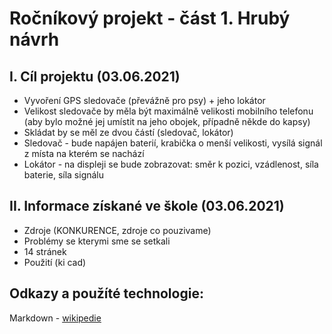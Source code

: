 # Ročníkový projekt - část 1. Hrubý návrh

I. Cíl projektu (03.06.2021)
---------------
- Vyvoření GPS sledovače (převážně pro psy) + jeho lokátor 
- Velikost sledovače by měla být maximálně velikosti mobilního telefonu (aby bylo možné jej umístit na jeho obojek, případně někde do kapsy)
- Skládat by se měl ze dvou částí (sledovač, lokátor)
- Sledovač - bude napájen baterií, krabička o menší velikosti, vysílá signál z místa na kterém se nachází
- Lokátor - na displeji se bude zobrazovat: směr k pozici, vzádlenost, síla baterie, síla signálu

II. Informace získané ve škole (03.06.2021)
------------------------------
- Zdroje (KONKURENCE, zdroje co pouzivame) 
- Problémy se kterymi sme se setkali
- 14 stránek
- Použití (ki cad)

Odkazy a použíté technologie:
-------
Markdown - [wikipedie](https://cs.wikipedia.org/wiki/Markdown)
